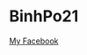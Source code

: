 <!DOCTYPE html>
<html lang="en">
<head>
    <meta charset="UTF-8">
    <meta name="viewport" content="width=device-width, initial-scale=1.0">
    <h1>BinhPo21</h1>
</head>
<body>
    <h>
        <a href="http://facebook.com/BinhPo21">My Facebook</a>
    </h>
</body>
</html>

